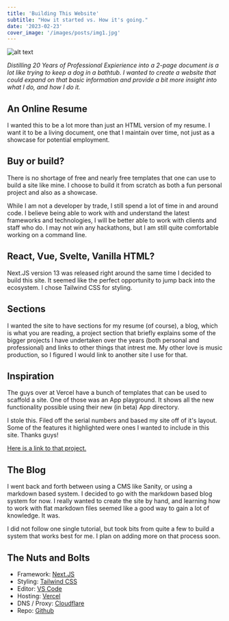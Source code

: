 ```yaml
---
title: 'Building This Website'
subtitle: "How it started vs. How it's going."
date: '2023-02-23'
cover_image: '/images/posts/img1.jpg'
---
```


![alt text](/images/posts/img2.jpg 'Logo Title Text 1')

_Distilling 20 Years of Professional Expierience into a 2-page document is a lot like trying to keep a dog in a bathtub. I wanted to create a website that could expand on that basic information and provide a bit more insight into what I do, and how I do it._

## An Online Resume

I wanted this to be a lot more than just an HTML version of my resume. I want it to be a living document, one that I maintain over time, not just as a showcase for potential employment.

## Buy or build?

There is no shortage of free and nearly free templates that one can use to build a site like mine. I choose to build it from scratch as both a fun personal project and also as a showcase.

While I am not a developer by trade, I still spend a lot of time in and around code. I believe being able to work with and understand the latest frameworks and technologies, I will be better able to work with clients and staff who do. I may not win any hackathons, but I am still quite comfortable working on a command line.

## React, Vue, Svelte, Vanilla HTML?

Next.JS version 13 was released right around the same time I decided to build this site. It seemed like the perfect opportunity to jump back into the ecosystem. I chose Tailwind CSS for styling.

## Sections

I wanted the site to have sections for my resume (of course), a blog, which is what you are reading, a project section that briefly explains some of the bigger projects I have undertaken over the years (both personal and professional) and links to other things that intrest me. My other love is music production, so I figured I would link to another site I use for that.

## Inspiration

The guys over at Vercel have a bunch of templates that can be used to scaffold a site. One of those was an App playground. It shows all the new functionality possible using their new (in beta) App directory.

I stole this. Filed off the serial numbers and based my site off of it's layout. Some of the features it highlighted were ones I wanted to include in this site. Thanks guys!

[Here is a link to that project.](https://vercel.com/templates/next.js/app-directory)

## The Blog

I went back and forth between using a CMS like Sanity, or using a markdown based system. I decided to go with the markdown based blog system for now. I really wanted to create the site by hand, and learning how to work with flat markdown files seemed like a good way to gain a lot of knowledge. It was.

I did not follow one single tutorial, but took bits from quite a few to build a system that works best for me. I plan on adding more on that process soon.

## The Nuts and Bolts

- Framework: [Next.JS](https://www.nextjs.org)
- Styling: [Tailwind CSS](https://www.tailwindcss.com)
- Editor: [VS Code](https://code.visualstudio.com/)
- Hosting: [Vercel](https://www.vercel.com)
- DNS / Proxy: [Cloudflare](https://www.cloudflare.com)
- Repo: [Github](https://github.com/FhlostonParadise/next13-cfcom)
